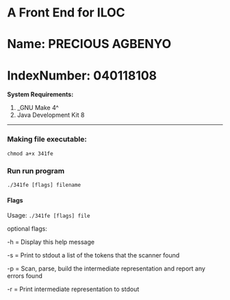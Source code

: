  # A Front End for ILOC
 # Name: PRECIOUS AGBENYO
 # IndexNumber: 040118108

**System Requirements:**

1. _GNU Make 4^
2. Java Development Kit 8
---
### Making file executable:
``` chmod a+x 341fe ```

### Run run program

```./341fe [flags] filename```

#### Flags
Usage: ```./341fe [flags] file```

optional flags:
<p>-h = Display this help message </p>
<p>-s = Print to stdout a list of the tokens that the scanner found</p>
<p>-p = Scan, parse, build the intermediate representation and report any errors found</p>
<p>-r = Print intermediate representation to stdout</p>


